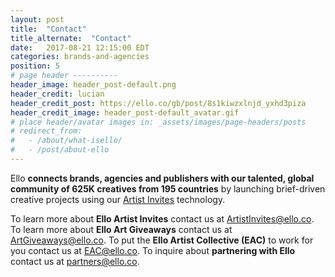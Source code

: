 ```yaml
---
layout: post
title:  "Contact"
title_alternate:  "Contact"
date:   2017-08-21 12:15:00 EDT
categories: brands-and-agencies
position: 5
# page header ----------
header_image: header_post-default.png
header_credit: lucian
header_credit_post: https://ello.co/gb/post/8s1kiwzxlnjd_yxhd3piza
header_credit_image: header_post-default_avatar.gif
# place header/avatar images in: _assets/images/page-headers/posts
# redirect_from:
#   - /about/what-isello/
#   - /post/about-ello
---
```


Ello **connects brands, agencies and publishers with our talented, global community of 625K creatives from 195 countries** by launching brief-driven creative projects using our [Artist Invites](https://ello.co/artist-invites) technology.

To learn more about **Ello Artist Invites** contact us at ArtistInvites@ello.co.
To learn more about **Ello Art Giveaways** contact us at ArtGiveaways@ello.co.
To put the **Ello Artist Collective (EAC)** to work for you contact us at EAC@ello.co.
To inquire about **partnering with Ello** contact us at partners@ello.co.
